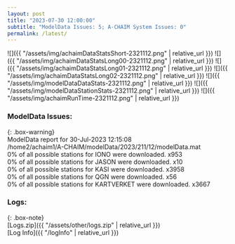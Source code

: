 ```yaml
---
layout: post
title: "2023-07-30 12:00:00"
subtitle: "ModelData Issues: 5; A-CHAIM System Issues: 0"
permalink: /latest/
---
```


![]({{ "/assets/img/achaimDataStatsShort-2321112.png" | relative_url }})
![]({{ "/assets/img/achaimDataStatsLong00-2321112.png" | relative_url }})
![]({{ "/assets/img/achaimDataStatsLong01-2321112.png" | relative_url }})
![]({{ "/assets/img/achaimDataStatsLong02-2321112.png" | relative_url }})
![]({{ "/assets/img/modelDataDataStats-2321112.png" | relative_url }})
![]({{ "/assets/img/modelDataStationStats-2321112.png" | relative_url }})
![]({{ "/assets/img/achaimRunTime-2321112.png" | relative_url }})


### ModelData Issues:  
  
{: .box-warning}  
 ModelData report for 30-Jul-2023 12:15:08   
 /home2/achaim1/A-CHAIM/modelData/2023/211/12/modelData.mat   
 0% of all possible stations for IONO were downloaded. x953   
 0% of all possible stations for JASON were downloaded. x10   
 0% of all possible stations for KASI were downloaded. x3958   
 0% of all possible stations for QGN were downloaded. x56   
 0% of all possible stations for KARTVERKET were downloaded. x3667   
  


### Logs:  
  
{: .box-note}  
[Logs.zip]({{ "/assets/other/logs.zip" | relative_url }})  
[Log Info]({{ "/logInfo" | relative_url }})  
